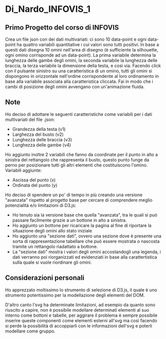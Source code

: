 # Di_Nardo_INFOVIS_1

## Primo Progetto del corso di INFOVIS

Crea un file json con dei dati multivariati: ci sono 10 data-point e ogni data-point ha quattro variabili quantitative i cui valori sono tutti positivi.
 In base a questi dati disegna 10 omini nell'area di disegno (è sufficiente la silhouette, ogni omino corrisponde ad un data-point).
 La prima variabile determina la lunghezza delle gambe degli omini, la seconda variabile la lunghezza delle braccia, la terza variabile la dimensione della testa, e così via.
 Facendo click con il pulsante sinistro su una caratteristica di un omino, tutti gli omini si dispongono in orizzontale nell'ordine corrispondente al loro ordinamento in base alla variabile associata alla caratteristica cliccata. Fai in modo che i cambi di posizione degli omini avvengano con un'animazione fluida.

## Note

Ho deciso di adottare le seguenti caratteristiche come variabili per i dati multivariati del file .json:
- Grandezza della testa (v1)
- Larghezza del busto (v2)
- Lunghezza delle braccia (v3)
- Lunghezza delle gambe (v4)

Ho aggiunto inoltre 2 variabili che fanno da coordinate per il punto in alto a sinistra del rettangolo che rappresenta il busto, questo punto funge da perno per posizionare tutti gli altri elementi che costituiscono l'omino.
Variabili aggiunte:
- Ascissa del punto (x)
- Ordinata del punto (y)

Ho deciso di spendere un po' di tempo in più creando una versione "avanzata" rispetto al progetto base per cercare di comprendere meglio potenzialità e/o limitazioni di D3.js:
- Ho tenuto sia la versione base che quella "avanzata", tra le quali si può passare facilmente grazie a un bottone in alto a sinistra.
- Ho aggiunto un bottone per ricaricare la pagina al fine di riportare la situazione degli omini allo stato iniziale
- Ho aggiunto una "sezione dati", ovvero una sezione dove è presente una sorta di rappresentazione tabellare che può essere mostrata o nascosta tramite un rettangolo riadattato a bottone.
- La "sezione dati" mostra i valori degli omini accostandogli una legenda, i dati verranno poi riorganizzati ed evidenziati in base alla carattertistica sulla quale si vuole riordinare gli omini.

## Considerazioni personali 

Ho apprezzato moltissimo lo strumento di selezione di D3.js, il quale è uno strumento potentissimo per la modellazione degli elementi del DOM.

D'altro canto l'svg ha determinate limitazioni, ad esempio da quanto sono riuscito a capire, non è possibile modellare determinati elementi al suo interno come bottoni e tabelle, per aggirare il problema è sempre possibile inserire queste componenti come elementi esterni all'svg ma così facendo si perde la possibilità di accoppiarli con le informazioni dell'svg e poterli modellare come gruppo.
